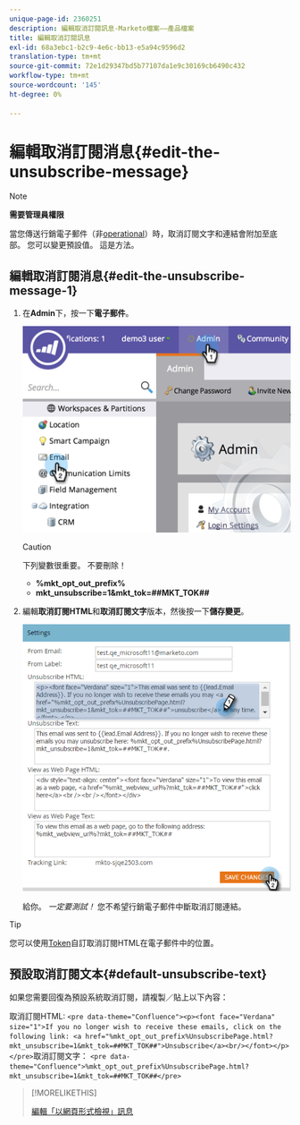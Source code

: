 ```yaml
---
unique-page-id: 2360251
description: 編輯取消訂閱訊息-Marketo檔案——產品檔案
title: 編輯取消訂閱訊息
exl-id: 68a3ebc1-b2c9-4e6c-bb13-e5a94c9596d2
translation-type: tm+mt
source-git-commit: 72e1d29347bd5b77107da1e9c30169cb6490c432
workflow-type: tm+mt
source-wordcount: '145'
ht-degree: 0%

---
```


# 編輯取消訂閱消息{#edit-the-unsubscribe-message}

>[!NOTE]
>
>**需要管理員權限**

當您傳送行銷電子郵件（非[operational](/help/marketo/product-docs/email-marketing/general/functions-in-the-editor/make-an-email-operational.md)）時，取消訂閱文字和連結會附加至底部。 您可以變更預設值。 這是方法。

## 編輯取消訂閱消息{#edit-the-unsubscribe-message-1}

1. 在&#x200B;**Admin**&#x200B;下，按一下&#x200B;**電子郵件**。

   ![](assets/image2014-9-18-16-3a52-3a1.png)

   >[!CAUTION]
   >
   >下列變數很重要。 不要刪除！
   >
   >* **%mkt_opt_out_prefix%**
   >* **mkt_unsubscribe=1&amp;mkt_tok=##MKT_TOK##**


1. 編輯&#x200B;**取消訂閱HTML**&#x200B;和&#x200B;**取消訂閱文字**&#x200B;版本，然後按一下&#x200B;**儲存變更**。

   ![](assets/image2016-8-26-13-3a40-3a55.png)

   給你。 _一定要測試！_ 您不希望行銷電子郵件中斷取消訂閱連結。

>[!TIP]
>
>您可以使用[Token](/help/marketo/product-docs/email-marketing/general/using-tokens/add-a-system-token-as-a-link-in-an-email.md)自訂取消訂閱HTML在電子郵件中的位置。

## 預設取消訂閱文本{#default-unsubscribe-text}

如果您需要回復為預設系統取消訂閱，請複製／貼上以下內容：

取消訂閱HTML:
`<pre data-theme="Confluence"><p><font face="Verdana" size="1">If you no longer wish to receive these emails, click on the following link: <a href="%mkt_opt_out_prefix%UnsubscribePage.html?mkt_unsubscribe=1&mkt_tok=##MKT_TOK##">Unsubscribe</a><br/></font></p></pre>`取消訂閱文字：
`<pre data-theme="Confluence">%mkt_opt_out_prefix%UnsubscribePage.html?mkt_unsubscribe=1&mkt_tok=##MKT_TOK##</pre>`

>[!MORELIKETHIS]
>
>[編輯「以網頁形式檢視」訊息](/help/marketo/product-docs/administration/email-setup/edit-the-view-as-web-page-message.md)
